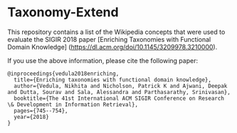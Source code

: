 # Taxonomy-Extend

This repository contains a list of the Wikipedia concepts that were used to evaluate the SIGIR 2018 paper [Enriching Taxonomies with Functional Domain Knowledge] (https://dl.acm.org/doi/10.1145/3209978.3210000).

If you use the above information, please cite the following paper:

```
@inproceedings{vedula2018enriching,
  title={Enriching taxonomies with functional domain knowledge},
  author={Vedula, Nikhita and Nicholson, Patrick K and Ajwani, Deepak and Dutta, Sourav and Sala, Alessandra and Parthasarathy, Srinivasan},
  booktitle={The 41st International ACM SIGIR Conference on Research \& Development in Information Retrieval},
  pages={745--754},
  year={2018}
}
```
